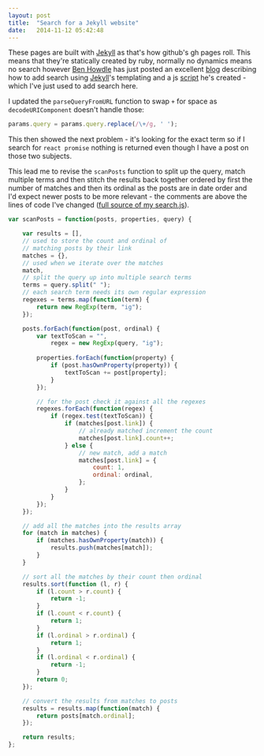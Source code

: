 ```yaml
---
layout: post
title:  "Search for a Jekyll website"
date:   2014-11-12 05:42:48
---
```


These pages are built with [Jekyll](http://jekyllrb.com) as that's how github's gh pages roll. This means that they're statically created by ruby, normally no dynamics means no search however [Ben Howdle](http://benhowdle.im) has just posted an excellent [blog](http://benhowdle.im/creating-a-dynamic-search-page-for-your-jekyll-blog.html) describing how to add search using [Jekyll](http://jekyllrb.com)'s templating and a js [script](https://github.com/benhowdle89/jekyll-search-demo/blob/gh-pages/js/search.js) he's created - which I've just used to add search here.

I updated the `parseQueryFromURL` function to swap `+` for space as `decodeURIComponent` doesn't handle those:

```javascript
params.query = params.query.replace(/\+/g, ' ');
```

This then showed the next problem - it's looking for the exact term so if I search for `react promise` nothing is returned even though I have a post on those two subjects.

This lead me to revise the `scanPosts` function to split up the query, match multiple terms and then stitch the results back together ordered by first the number of matches and then its ordinal as the posts are in date order and I'd expect newer posts to be more relevant - the comments are above the lines of code I've changed ([full source of my search.js](https://github.com/thaggie/thaggie.github.io/blob/master/js/search.js)).

```javascript
var scanPosts = function(posts, properties, query) {

	var results = [],
	// used to store the count and ordinal of 
	// matching posts by their link
	matches = {},
	// used when we iterate over the matches
	match,
	// split the query up into multiple search terms
	terms = query.split(" ");
	// each search term needs its own regular expression
	regexes = terms.map(function(term) {
		return new RegExp(term, "ig");
	});

	posts.forEach(function(post, ordinal) {
		var textToScan = "",
			regex = new RegExp(query, "ig");
			
		properties.forEach(function(property) {
			if (post.hasOwnProperty(property)) {
				textToScan += post[property];
			}
		});

		// for the post check it against all the regexes
		regexes.forEach(function(regex) {
			if (regex.test(textToScan)) {
				if (matches[post.link]) {
					// already matched increment the count
					matches[post.link].count++;
				} else {
					// new match, add a match
					matches[post.link] = {
						count: 1,
						ordinal: ordinal,
					};
				}
			}
		});
	});

	// add all the matches into the results array
	for (match in matches) {
		if (matches.hasOwnProperty(match)) {
			results.push(matches[match]);
		}
	}

	// sort all the matches by their count then ordinal
	results.sort(function (l, r) {
		if (l.count > r.count) {
			return -1;
		}
		if (l.count < r.count) {
			return 1;
		}
		if (l.ordinal > r.ordinal) {
			return 1;
		}
		if (l.ordinal < r.ordinal) {
			return -1;
		}
		return 0;
	});

	// convert the results from matches to posts
	results = results.map(function(match) {
		return posts[match.ordinal];
	});

	return results;
};
```